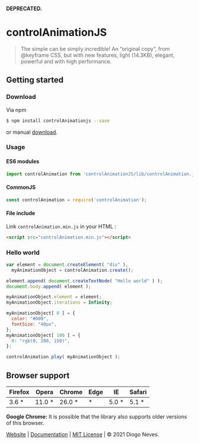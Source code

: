 <strong>DEPRECATED.</strong>


# controlAnimationJS

<blockquote>
The simple can be simply incredible! An “original copy”, from @keyframe CSS, but with new features, light (14.3KB), elegant, powerful and with high performance. 
</blockquote>

## Getting started

### Download

Via npm

```bash
$ npm install controlAnimationjs --save
```

or manual [download](https://github.com/diogoneves07/controlAnimationJS/archive/master.zip).

### Usage

#### ES6 modules

```javascript
import controlAnimation from 'controlAnimationJS/lib/controlAnimation.js';
```

#### CommonJS

```javascript
const controlAnimation = require('controlAnimation');
```

#### File include

Link `controlAnimation.min.js` in your HTML :

```html
<script src="controlAnimation.min.js"></script>
```

### Hello world

```javascript
var element = document.createElement( "div" ),
  myAnimationObject = controlAnimation.create();

element.append( document.createTextNode( "Hello world" ) );
document.body.append( element );

myAnimationObject.element = element;
myAnimationObject.iterations = Infinity;

myAnimationObject[ 0 ] = {
  color: "#009",
  fontSize: "40px",
};
myAnimationObject[ 100 ] = {
  0: "rgb(0, 200, 150)",
};

controlAnimation.play( myAnimationObject );

```

## Browser support

| Firefox | Opera | Chrome | Edge | IE | Safari |
| --- | --- | --- | --- | --- | --- |
| 3.6 * | 11.0 * | 26.0 * | * | 5.0 * | 5.1 * |
<p>
<strong>Google Chrome:</strong> It is possible that the library also supports older versions of this browser.
</p>

[Website](https://flyneves.com) | [Documentation](https://flyneves.com/en-US/projects/controlAnimationJS/) | [MIT License](LICENSE.md) | © 2021 Diogo Neves.
